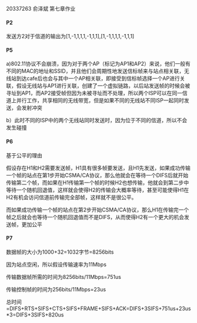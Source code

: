 20337263 俞泽斌 第七章作业

#### P2

发送方2对于信道的输出为[1,-1,1,1,1,-1,1,1],[1,-1,1,1,1,-1,1,1]

#### P5

a)802.11协议不会崩溃，因为对于两个AP（标记为AP1和AP2）来说，他们一般有不同的MAC的地址和SSID，并且他们会周期性地发送信标帧来与站点相关联，无线站到达cafe后也会与其中一个AP相关联，即接受到信标帧选择一个AP进行关联，假设无线站与AP1进行关联，创建了一个虚拟链路，以后站发送帧的时候会被寻址到AP1，而AP2接受帧但因为未被寻址而不处理，所以两个ISP可以在同一信道上并行工作，共享相同的无线带宽，但是如果不同的无线站不同ISP一起同时发送，会发射冲突

b）此时不同的ISP中的两个无线站同时发送时，因为位于不同的信道，所以不会发生碰撞

#### P6

基于公平的理由

假设存在H1和H2需要发送帧，H1具有很多帧要发送，且H1先发送，如果成功传输一个帧的站点在第1步开始CSMA/CA协议，那么他就会在等待一个DIFS后就开始传输第二个帧，而如果在H1传输第一个帧的时候H2也想传输，他就会到第二步中等待一个随机回退值，这样就会使得H2的传输会大概率等待，甚至可能使得H1在H2有机会访问信道前传输完全部帧，这样就不是很公平。

而如果成功传输一个帧的站点在第2步开始CSMA/CA协议，那么H1在传输完一个帧之后就会也等待一个随机回退值而不是DIFS，从而使得H2有一个更大的机会发送帧，更加公平

#### P7

数据帧的大小为1000+32=1032字节=8256bits

因为站点空闲，所以假设传输速率为11Mbps

传输数据帧所需的时间为8256bits/11Mbps=751us

传输控制帧的时间为256bits/11Mbps=23us

总时间=DIFS+RTS+SIFS+CTS+SIFS+FRAME+SIFS+ACK=DIFS+3SIFS+751us+23us*3=DIFS+3SIFS+820us

​																							

